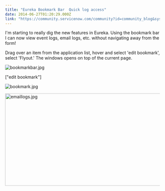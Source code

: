 ```yaml
---
title: "Eureka Bookmark Bar  Quick log access"
date: 2014-06-27T01:20:29.000Z
link: "https://community.servicenow.com/community?id=community_blog&sys_id=97ecee65dbd0dbc01dcaf3231f96193f"
---
```

<p>I'm starting to really dig the new features in Eureka. Using the bookmark bar I can now view event logs, email logs, etc. without navigating away from the form! </p><p></p><p>Drag over an item from the application list, hover and select 'edit bookmark', select 'Flyout.' The windows opens on top of the current page. </p><p></p><p><img  alt="bookmarkbar.jpg" class="image-0 jive-image" src="c02425cedbd4d7041dcaf3231f9619da.iix" style="height: auto;"/></p><p></p><p>["edit bookmark"]</p><p><img  alt="bookmark.jpg" class="image-1 jive-image" src="b50c7002db1013043eb27a9e0f9619bd.iix" style="height: auto;"/></p><p></p><p><img  alt="emaillogs.jpg" class="jive-image image-2" src="2e9a9c4edb185304b322f4621f961925.iix" style="height: 300px; width: 620px;"/></p>